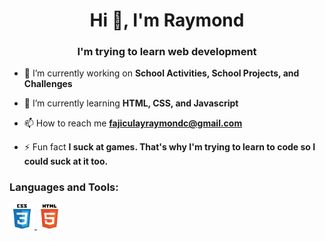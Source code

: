 <h1 align="center">Hi 👋, I'm Raymond</h1>
<h3 align="center">I'm trying to learn web development</h3>

- 🔭 I’m currently working on **School Activities, School Projects, and Challenges**

- 🌱 I’m currently learning **HTML, CSS, and Javascript**

- 📫 How to reach me **fajiculayraymondc@gmail.com**

- ⚡ Fun fact **I suck at games. That's why I'm trying to learn to code so I could suck at it too.**


<h3 align="left">Languages and Tools:</h3>
<p align="left"> <a href="https://www.w3schools.com/css/" target="_blank"> <img src="https://raw.githubusercontent.com/devicons/devicon/master/icons/css3/css3-original-wordmark.svg" alt="css3" width="40" height="40"/> </a> <a href="https://www.w3.org/html/" target="_blank"> <img src="https://raw.githubusercontent.com/devicons/devicon/master/icons/html5/html5-original-wordmark.svg" alt="html5" width="40" height="40"/> </a> </p>

